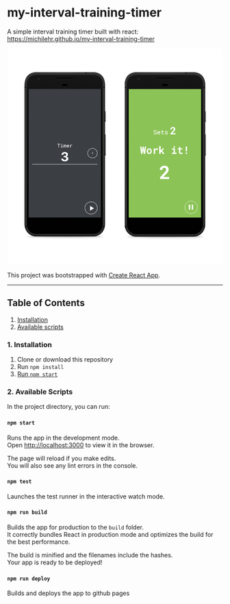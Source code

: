 # my-interval-training-timer

A simple interval training timer built with react: https://michilehr.github.io/my-interval-training-timer

![app-image](my-interval-training-timer.png)

This project was bootstrapped with [Create React App](https://github.com/facebookincubator/create-react-app).

---

## Table of Contents

1. [Installation](#installation) 
2. [Available scripts](#available-scripts) 


<a name="installation" />

### 1. Installation

1. Clone or download this repository
2. Run `npm install` 
3. [Run `npm start`](#npm-start)

<a name="available-scripts" />

### 2. Available Scripts

In the project directory, you can run:

<a name="npm-start" />

#### `npm start`

Runs the app in the development mode.<br>
Open [http://localhost:3000](http://localhost:3000) to view it in the browser.

The page will reload if you make edits.<br>
You will also see any lint errors in the console.

#### `npm test`

Launches the test runner in the interactive watch mode.<br>

#### `npm run build`

Builds the app for production to the `build` folder.<br>
It correctly bundles React in production mode and optimizes the build for the best performance.

The build is minified and the filenames include the hashes.<br>
Your app is ready to be deployed!

#### `npm run deploy`

Builds and deploys the app to github pages